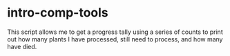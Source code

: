 # intro-comp-tools
This script allows me to get a progress tally using a series of counts to print out how many plants I have processed, still need to process, and how many have died.
